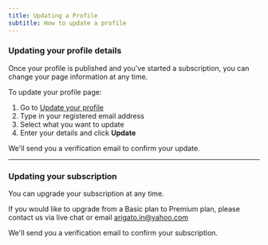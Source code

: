 ```yaml
---
title: Updating a Profile
subtitle: How to update a profile
---
```


<h3>Updating your profile details</h3>

Once your profile is published and you've started a subscription, you can change your page information at any time. 

To update your profile page:

<ol>
  <li>Go to <a href="{{ site.url }}/update">Update your profile</a></li>
  <li>Type in your registered email address</li>
  <li>Select what you want to update</li>
  <li>Enter your details and click <b>Update</b></li>
</ol>

We'll send you a verification email to confirm your update.

<hr>

<h3>Updating your subscription</h3>

You can upgrade your subscription at any time. 

If you would like to upgrade from a Basic plan to Premium plan, please contact us via live chat or email arigato.in@yahoo.com

We'll send you a verification email to confirm your subscription.
